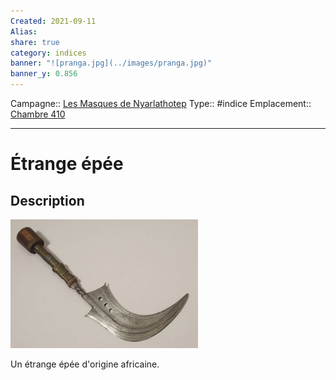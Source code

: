 ```yaml
---
Created: 2021-09-11
Alias:
share: true
category: indices
banner: "![pranga.jpg](../images/pranga.jpg)"
banner_y: 0.856
---
```

Campagne:: [Les Masques de Nyarlathotep](../../Les%20Masques%20de%20Nyarlathotep.md)
Type:: #indice 
Emplacement:: [Chambre 410](../../Chambre%20410.md)

***
# Étrange épée

## Description

![pranga.jpg](../images/pranga.jpg)

Un étrange épée d'origine africaine.
